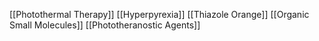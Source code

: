 [[Photothermal Therapy]]
[[Hyperpyrexia]]
[[Thiazole Orange]]
[[Organic Small Molecules]]
[[Phototheranostic Agents]]
